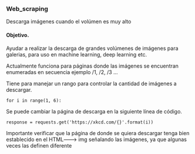 ### Web_scraping

Descarga imágenes cuando el volúmen es muy alto

#### Objetivo.
Ayudar a realizar la descarga de grandes volúmenes de imágenes para galerias, para uso en machine learning, deep learning etc.


Actualmente funciona para páginas donde las imágenes se encuentran enumeradas en secuencia ejemplo /1, /2, /3 ...

Tiene para manejar un rango para controlar la cantidad de imágenes a descargar.

`for i in range(1, 6):`

Se puede cambiar la página de descarga en la siguiente línea de código.

`response = requests.get('https://xkcd.com/{}'.format(i))`


Importante verificar que la página de donde se quiera descargar tenga bien establecido en el HTML---> img señalando las imágenes, ya que algunas veces las definen diferente
